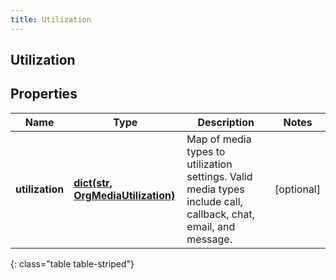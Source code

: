 ```yaml
---
title: Utilization
---
```

## Utilization

## Properties

|Name | Type | Description | Notes|
|------------ | ------------- | ------------- | -------------|
| **utilization** | [**dict(str, OrgMediaUtilization)**](OrgMediaUtilization.html) | Map of media types to utilization settings.  Valid media types include call, callback, chat, email, and message. | [optional] |
{: class="table table-striped"}


